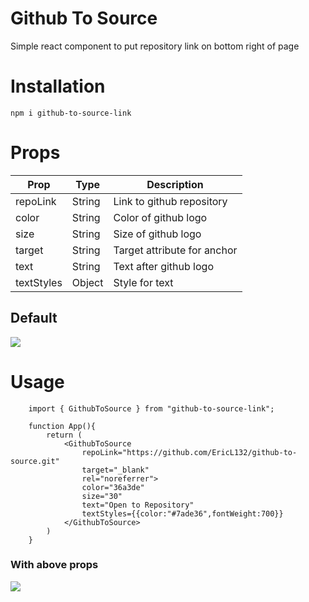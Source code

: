# Github To Source
Simple react component to put repository link on bottom right of page  

# Installation
```
npm i github-to-source-link
```

# Props
| Prop | Type | Description |
| --- | --- | --- |
| repoLink | String | Link to github repository
| color | String | Color of github logo
| size | String | Size of github logo
| target | String | Target attribute for anchor
| text | String | Text after github logo
| textStyles | Object | Style for text
 
## Default 
![](https://i.gyazo.com/753193819ef62ee785bc1a9f3f137886.png)
# Usage 
```
    import { GithubToSource } from "github-to-source-link";

    function App(){
        return (
            <GithubToSource 
                repoLink="https://github.com/EricL132/github-to-source.git" 
                target="_blank" 
                rel="noreferrer"> 
                color="36a3de" 
                size="30" 
                text="Open to Repository" 
                textStyles={{color:"#7ade36",fontWeight:700}}
            </GithubToSource>
        )
    }
```
### With above props
![](https://i.gyazo.com/bd6efa244bcdf01205aac29d07a4a172.png)
